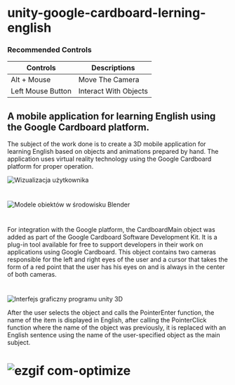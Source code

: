 # unity-google-cardboard-lerning-english


### Recommended Controls

 | Controls | Descriptions |
| ---------- | ---------- | 
| Alt + Mouse | Move The Camera | 
| Left Mouse Button | Interact With Objects |
## A mobile application for learning English using the Google Cardboard platform.

The subject of the work done is to create a 3D mobile application for learning English based on objects and animations prepared by hand. The application uses virtual reality technology using the Google Cardboard platform for proper operation. 

![Wizualizacja użytkownika](https://user-images.githubusercontent.com/58791152/88267708-803e0200-ccd1-11ea-864d-62e0465c29e6.PNG)
# 

![Modele obiektów w środowisku Blender](https://user-images.githubusercontent.com/58791152/88267651-6ac8d800-ccd1-11ea-952d-f9338378ef60.PNG)
#
For integration with the Google platform, the CardboardMain object was added as part of the Google Cardboard Software Development Kit. It is a plug-in tool available for free to support developers in their work on applications using Google Cardboard. This object contains two cameras responsible for the left and right eyes of the user and a cursor that takes the form of a red point that the user has his eyes on and is always in the center of both cameras.
#
![Interfejs graficzny programu unity 3D](https://user-images.githubusercontent.com/58791152/88269320-196e1800-ccd4-11ea-8c05-e1f8dc261166.PNG)

After the user selects the object and calls the PointerEnter function, the name of the item is displayed in English, after calling the PointerClick function where the name of the object was previously, it is replaced with an English sentence using the name of the user-specified object as the main subject.

# ![ezgif com-optimize](https://user-images.githubusercontent.com/58791152/88271405-630c3200-ccd7-11ea-8b0a-dbb5dcaba090.gif)

